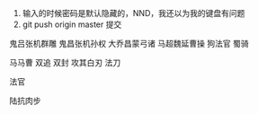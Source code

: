 1. 输入的时候密码是默认隐藏的，NND，我还以为我的键盘有问题
2. git push origin master 提交




鬼吕张机群雕
鬼昌张机孙权
大乔昌蒙弓诸
马超魏延曹操
狗法官
蜀骑


马马曹
双追 双封 攻其白刃
法刀

法官

陆抗肉步